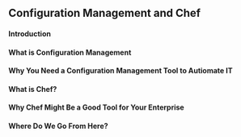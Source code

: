 ## Configuration Management and Chef
#### Introduction
#### What is Configuration Management
#### Why You Need a Configuration Management Tool to Autiomate IT
#### What is Chef?
#### Why Chef Might Be a Good Tool for Your Enterprise
#### Where Do We Go From Here?
